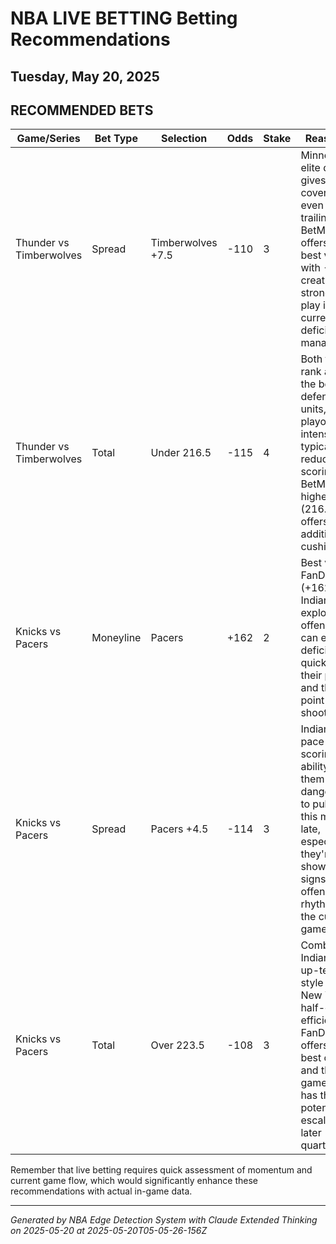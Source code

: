 # NBA LIVE BETTING Betting Recommendations
## Tuesday, May 20, 2025

## RECOMMENDED BETS
| Game/Series | Bet Type | Selection | Odds | Stake | Reasoning |
|-------------|----------|-----------|------|-------|-----------|
| Thunder vs Timberwolves | Spread | Timberwolves +7.5 | -110 | 3 | Minnesota's elite defense gives them cover ability even when trailing. BetMGM offers the best value with -115, creating a strong live play if the current deficit is manageable. |
| Thunder vs Timberwolves | Total | Under 216.5 | -115 | 4 | Both teams rank among the better defensive units, and playoff intensity typically reduces scoring. BetMGM's higher total (216.5) offers slight additional cushion. |
| Knicks vs Pacers | Moneyline | Pacers | +162 | 2 | Best value at FanDuel (+162) for Indiana's explosive offense that can erase deficits quickly with their pace and three-point shooting. |
| Knicks vs Pacers | Spread | Pacers +4.5 | -114 | 3 | Indiana's pace and scoring ability make them dangerous to pull within this margin late, especially if they're showing signs of offensive rhythm in the current game state. |
| Knicks vs Pacers | Total | Over 223.5 | -108 | 3 | Combines Indiana's up-tempo style with New York's half-court efficiency. FanDuel offers the best odds and the game total has the potential to escalate in later quarters. |

Remember that live betting requires quick assessment of momentum and current game flow, which would significantly enhance these recommendations with actual in-game data.

---
*Generated by NBA Edge Detection System with Claude Extended Thinking on 2025-05-20 at 2025-05-20T05-05-26-156Z*
